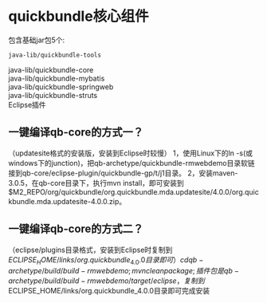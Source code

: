 quickbundle核心组件
====================================================
包含基础jar包5个:

	java-lib/quickbundle-tools  
java-lib/quickbundle-core  
java-lib/quickbundle-mybatis  
java-lib/quickbundle-springweb  
java-lib/quickbundle-struts  
Eclipse插件


一键编译qb-core的方式一？
----------------------------------------------------
（updatesite格式的安装版，安装到Eclipse时较慢）
		1，使用Linux下的ln -s(或windows下的junction)，把qb-archetype/quickbundle-rmwebdemo目录软链接到qb-core/eclipse-plugin/quickbundle-gp/t/j1目录。
		2，安装maven-3.0.5，在qb-core目录下，执行mvn install，即可安装到$M2_REPO/org/quickbundle/org.quickbundle.mda.updatesite/4.0.0/org.quickbundle.mda.updatesite-4.0.0.zip。


一键编译qb-core的方式二？
------------------------------------------------
（eclipse/plugins目录格式，安装到Eclipse时复制到$ECLIPSE_HOME/links/org.quickbundle_4.0.0目录即可）
		cd qb-archetype/build/build-rmwebdemo; 
		mvn clean package; 
		插件包是qb-archetype/build/build-rmwebdemo/target/eclipse，复制到$ECLIPSE_HOME/links/org.quickbundle_4.0.0目录即可完成安装